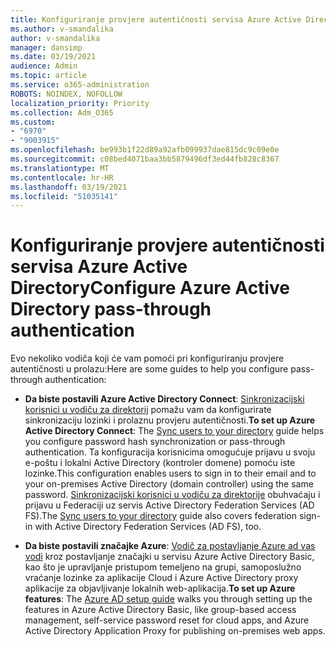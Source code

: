 ```yaml
---
title: Konfiguriranje provjere autentičnosti servisa Azure Active Directory
ms.author: v-smandalika
author: v-smandalika
manager: dansimp
ms.date: 03/19/2021
audience: Admin
ms.topic: article
ms.service: o365-administration
ROBOTS: NOINDEX, NOFOLLOW
localization_priority: Priority
ms.collection: Adm_O365
ms.custom:
- "6970"
- "9003915"
ms.openlocfilehash: be993b1f22d89a92afb099937dae815dc9c09e0e
ms.sourcegitcommit: c08bed4071baa3bb5879496df3ed44fb828c8367
ms.translationtype: MT
ms.contentlocale: hr-HR
ms.lasthandoff: 03/19/2021
ms.locfileid: "51035141"
---
```

# <a name="configure-azure-active-directory-pass-through-authentication"></a><span data-ttu-id="b2722-102">Konfiguriranje provjere autentičnosti servisa Azure Active Directory</span><span class="sxs-lookup"><span data-stu-id="b2722-102">Configure Azure Active Directory pass-through authentication</span></span>

<span data-ttu-id="b2722-103">Evo nekoliko vodiča koji će vam pomoći pri konfiguriranju provjere autentičnosti u prolazu:</span><span class="sxs-lookup"><span data-stu-id="b2722-103">Here are some guides to help you configure pass-through authentication:</span></span>

- <span data-ttu-id="b2722-104">**Da biste postavili Azure Active Directory Connect**: [Sinkronizacijski korisnici u vodiču za direktorij](https://admin.microsoft.com/AdminPortal/Home) pomažu vam da konfigurirate sinkronizaciju lozinki i prolaznu provjeru autentičnosti.</span><span class="sxs-lookup"><span data-stu-id="b2722-104">**To set up Azure Active Directory Connect**: The [Sync users to your directory](https://admin.microsoft.com/AdminPortal/Home) guide helps you configure password hash synchronization or pass-through authentication.</span></span> <span data-ttu-id="b2722-105">Ta konfiguracija korisnicima omogućuje prijavu u svoju e-poštu i lokalni Active Directory (kontroler domene) pomoću iste lozinke.</span><span class="sxs-lookup"><span data-stu-id="b2722-105">This configuration enables users to sign in to their email and to your on-premises Active Directory (domain controller) using the same password.</span></span>  <span data-ttu-id="b2722-106">[Sinkronizacijski korisnici u vodiču za direktorije](https://admin.microsoft.com/AdminPortal/Home) obuhvaćaju i prijavu u Federaciji uz servis Active Directory Federation Services (AD FS).</span><span class="sxs-lookup"><span data-stu-id="b2722-106">The [Sync users to your directory](https://admin.microsoft.com/AdminPortal/Home) guide also covers federation sign-in with Active Directory Federation Services (AD FS), too.</span></span>

- <span data-ttu-id="b2722-107">**Da biste postavili značajke Azure**: [Vodič za postavljanje Azure ad vas vodi](https://admin.microsoft.com/adminportal/home#/modernonboarding/azureadsetup) kroz postavljanje značajki u servisu Azure Active Directory Basic, kao što je upravljanje pristupom temeljeno na grupi, samoposlužno vraćanje lozinke za aplikacije Cloud i Azure Active Directory proxy aplikacije za objavljivanje lokalnih web-aplikacija.</span><span class="sxs-lookup"><span data-stu-id="b2722-107">**To set up Azure features**: The [Azure AD setup guide](https://admin.microsoft.com/adminportal/home#/modernonboarding/azureadsetup) walks you through setting up the features in Azure Active Directory Basic, like group-based access management, self-service password reset for cloud apps, and Azure Active Directory Application Proxy for publishing on-premises web apps.</span></span>


